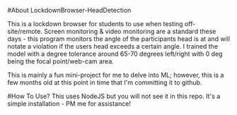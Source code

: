 #About LockdownBrowser-HeadDetection

This is a lockdown browser for students to use when testing off-site/remote. Screen monitoring & video monitoring are a standard these days - this program monitors the angle of the participants head is at and will notate a violation if the users head exceeds a certain angle. I trained the model with a degree tolerance around 65-70 degrees left/right with 0 deg being the focal point/web-cam area. 

This is mainly a fun mini-project for me to delve into ML; however, this is a few months old at this point in time that I'm committing it to github.

#How To Use?
This uses NodeJS but you will not see it in this repo. It's a simple installation - PM me for assistance!
